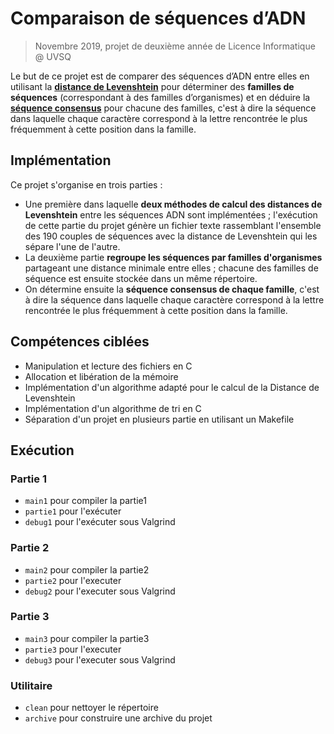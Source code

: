 # Comparaison de séquences d’ADN

> Novembre 2019, projet de deuxième année de Licence Informatique @ UVSQ

Le but de ce projet est de comparer des séquences d’ADN entre elles en utilisant la [**distance de Levenshtein**](https://en.wikipedia.org/wiki/Levenshtein_distance) pour déterminer des **familles de séquences** (correspondant à des familles d’organismes) et en déduire la [**séquence consensus**](https://fr.wikipedia.org/wiki/S%C3%A9quence_consensus) pour chacune des familles, c'est à dire la séquence dans laquelle chaque caractère correspond à la lettre rencontrée le plus fréquemment à cette position dans la famille.

## Implémentation

Ce projet s'organise en trois parties :

- Une première dans laquelle **deux méthodes de calcul des distances de Levenshtein** entre les séquences ADN sont implémentées ; l'exécution de cette partie du projet génère un fichier texte rassemblant l'ensemble des 190 couples de séquences avec la distance de Levenshtein qui les sépare l'une de l'autre.
- La deuxième partie **regroupe les séquences par familles d'organismes** partageant une distance minimale entre elles ; chacune des familles de séquence est ensuite stockée dans un même répertoire.
- On détermine ensuite la **séquence consensus de chaque famille**, c'est à dire la séquence dans laquelle chaque caractère correspond à la lettre rencontrée le plus fréquemment à cette position dans la famille.

## Compétences ciblées

- Manipulation et lecture des fichiers en C
- Allocation et libération de la mémoire
- Implémentation d'un algorithme adapté pour le calcul de la Distance de Levenshtein
- Implémentation d'un algorithme de tri en C
- Séparation d'un projet en plusieurs partie en utilisant un Makefile

## Exécution

### Partie 1
- `main1` pour compiler la partie1
- `partie1` pour l'exécuter
- `debug1` pour l'exécuter sous Valgrind

### Partie 2
- `main2` pour compiler la partie2
- `partie2` pour l'executer
- `debug2` pour l'executer sous Valgrind

### Partie 3
- `main3` pour compiler la partie3
- `partie3` pour l'executer
- `debug3` pour l'executer sous Valgrind

### Utilitaire
- `clean`  pour nettoyer le répertoire
- `archive` pour construire une archive du projet 

